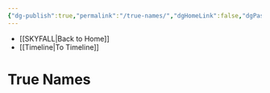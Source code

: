 ```yaml
---
{"dg-publish":true,"permalink":"/true-names/","dgHomeLink":false,"dgPassFrontmatter":false}
---
```


- [[SKYFALL|Back to Home]]
- [[Timeline|To Timeline]]

# True Names
